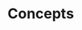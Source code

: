# Concepts

<!-- Suggested inlate 2018 
    * [Impetus and Goals]()
    * [Searching and Projections]()
    * [RESTfulness and Beyond (standards implemented, list and batch operations)]()
    * [Repo Registry Strategy]()
    * [MongoDb Strategy]()
    * [Decoupling Strategy]()
    * [Event Sourcing Strategy]()
    * [HATEOAS Strategy]()
-->